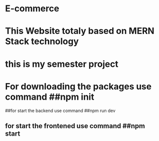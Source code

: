 # E-commerce

# This Website totaly based on MERN Stack technology

# this is my semester project

# For downloading the packages use command ##npm init

 ##for start the backend use command ##npm run dev

 ## for start the frontened use command ##npm start
